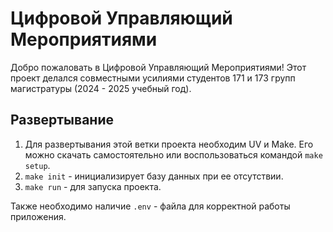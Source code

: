 # Цифровой Управляющий Мероприятиями

Добро пожаловать в Цифровой Управляющий Мероприятиями!
Этот проект делался совместными усилиями студентов 171 и 173 групп магистратуры (2024 - 2025 учебный год).

## Развертывание
1. Для развертывания этой ветки проекта необходим UV и Make.
Его можно скачать самостоятельно или воспользоваться командой `make setup`.
1. `make init` - инициализирует базу данных при ее отсутствии.
1. `make run` - для запуска проекта.

Также необходимо наличие `.env` - файла для корректной работы приложения.
